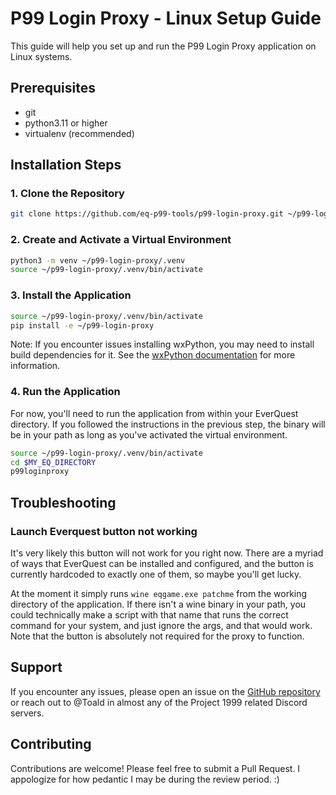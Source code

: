 # P99 Login Proxy - Linux Setup Guide

This guide will help you set up and run the P99 Login Proxy application on Linux systems.

## Prerequisites

- git
- python3.11 or higher
- virtualenv (recommended)

## Installation Steps

### 1. Clone the Repository

```bash
git clone https://github.com/eq-p99-tools/p99-login-proxy.git ~/p99-login-proxy
```

### 2. Create and Activate a Virtual Environment

```bash
python3 -m venv ~/p99-login-proxy/.venv
source ~/p99-login-proxy/.venv/bin/activate
```

### 3. Install the Application

```bash
source ~/p99-login-proxy/.venv/bin/activate
pip install -e ~/p99-login-proxy
```

Note: If you encounter issues installing wxPython, you may need to install build dependencies for it. See the [wxPython documentation](https://wxpython.org/pages/downloads/) for more information.

### 4. Run the Application

For now, you'll need to run the application from within your EverQuest directory.
If you followed the instructions in the previous step, the binary will be in your path as long as you've activated the virtual environment.

```bash
source ~/p99-login-proxy/.venv/bin/activate
cd $MY_EQ_DIRECTORY
p99loginproxy
```

## Troubleshooting

### Launch Everquest button not working

It's very likely this button will not work for you right now. There are a myriad of ways that EverQuest can be installed and configured, and the button is currently hardcoded to exactly one of them, so maybe you'll get lucky.

At the moment it simply runs `wine eqgame.exe patchme` from the working directory of the application. If there isn't a wine binary in your path, you could technically make a script with that name that runs the correct command for your system, and just ignore the args, and that would work. Note that the button is absolutely not required for the proxy to function.

## Support

If you encounter any issues, please open an issue on the [GitHub repository](https://github.com/eq-p99-tools/p99-login-proxy/issues) or reach out to @Toald in almost any of the Project 1999 related Discord servers.

## Contributing

Contributions are welcome! Please feel free to submit a Pull Request.
I appologize for how pedantic I may be during the review period. :)